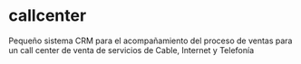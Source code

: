 # callcenter
Pequeño sistema CRM para el acompañamiento del proceso de ventas para un call center de venta de servicios de Cable, Internet y Telefonía
